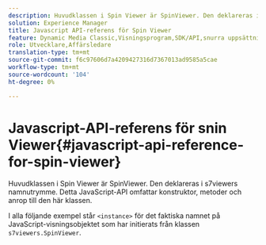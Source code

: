```yaml
---
description: Huvudklassen i Spin Viewer är SpinViewer. Den deklareras i s7viewers namnutrymme. Detta JavaScript-API omfattar konstruktor, metoder och anrop till den här klassen.
solution: Experience Manager
title: Javascript API-referens för Spin Viewer
feature: Dynamic Media Classic,Visningsprogram,SDK/API,snurra uppsättningar
role: Utvecklare,Affärsledare
translation-type: tm+mt
source-git-commit: f6c97606d7a4209427316d7367013ad9585a5cae
workflow-type: tm+mt
source-wordcount: '104'
ht-degree: 0%

---
```



# Javascript-API-referens för snin Viewer{#javascript-api-reference-for-spin-viewer}

Huvudklassen i Spin Viewer är SpinViewer. Den deklareras i s7viewers namnutrymme. Detta JavaScript-API omfattar konstruktor, metoder och anrop till den här klassen.

I alla följande exempel står `<instance>` för det faktiska namnet på JavaScript-visningsobjektet som har initierats från klassen `s7viewers.SpinViewer`.
